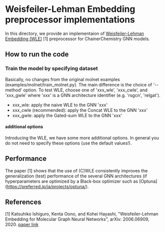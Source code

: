 # Weisfeiler-Lehman Embedding preprocessor implementations

In this directory, we provide an implementaion of [Weisfeiler-Lehman Embedding (WLE)](https://arxiv.org/abs/2006.06909) [1] preprocessor for ChainerChemistry GNN models. 

## How to run the code

### Train the model by specifying dataset

Basically, no changes from the original molnet examples (examples/molnet/train_molnet.py).
The main difference is the choice of '--method' option.
To test WLE, choose one of 'xxx_wle', 'xxx_cwle', and 'xxx_gwle' where 'xxx' is a GNN architecture identifier (e.g. 'rsgcn', 'relgat').

- xxx_wle: apply the naive WLE to the GNN 'xxx'
- xxx_cwle (recommended): apply the Concat WLE to the GNN 'xxx'
- xxx_gwle: apply the Gated-sum WLE to the GNN 'xxx'

#### additional options

Introducing the WLE, we have some more additional options.
In general you do not need to specify these options (use the default values!).


## Performance

The paper [1] shows that the use of (C)WLE consistently improves the generalization (test) performance of the several GNN architectures (if hyperparameters are optimized by a Black-box optimizer such as [Optuna] (https://preferred.jp/ja/projects/optuna/).



## References

[1] Katsuhiko Ishiguro, Kenta Oono, and Kohei Hayashi, "Weisfeiler-Lehman Embedding for Molecular Graph Neural Networks", arXiv: 2006.06909, 2020. [paper link](https://arxiv.org/abs/2006.06909) 

